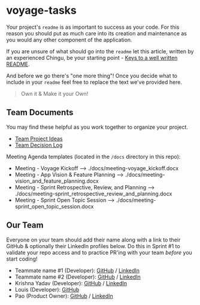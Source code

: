# voyage-tasks

Your project's `readme` is as important to success as your code. For 
this reason you should put as much care into its creation and maintenance
as you would any other component of the application.

If you are unsure of what should go into the `readme` let this article,
written by an experienced Chingu, be your starting point - 
[Keys to a well written README](https://tinyurl.com/yk3wubft).

And before we go there's "one more thing"! Once you decide what to include
in your `readme` feel free to replace the text we've provided here.

> Own it & Make it your Own!

## Team Documents

You may find these helpful as you work together to organize your project.

- [Team Project Ideas](./docs/team_project_ideas.md)
- [Team Decision Log](./docs/team_decision_log.md)

Meeting Agenda templates (located in the `/docs` directory in this repo):

- Meeting - Voyage Kickoff --> ./docs/meeting-voyage_kickoff.docx
- Meeting - App Vision & Feature Planning --> ./docs/meeting-vision_and_feature_planning.docx
- Meeting - Sprint Retrospective, Review, and Planning --> ./docs/meeting-sprint_retrospective_review_and_planning.docx
- Meeting - Sprint Open Topic Session --> ./docs/meeting-sprint_open_topic_session.docx

## Our Team

Everyone on your team should add their name along with a link to their GitHub
& optionally their LinkedIn profiles below. Do this in Sprint #1 to validate
your repo access and to practice PR'ing with your team *before* you start
coding!

- Teammate name #1 (Developer): [GitHub](https://github.com/ghaccountname) / [LinkedIn](https://linkedin.com/in/liaccountname)
- Teammate name #2 (Developer): [GitHub](https://github.com/ghaccountname) / [LinkedIn](https://linkedin.com/in/liaccountname)
- Krishna Yadav (Developer): [GitHub](https://github.com/Yadav97) / [LinkedIn](https://www.linkedin.com/in/krishna-yadav97/)
- Louis (Developer): [GitHub](https://github.com/locwa)
- Pao (Product Owner): [GitHub](https://github.com/paoyingheng) / [LinkedIn](https://linkedin.com/in/paoyingheng)
